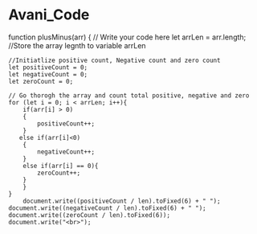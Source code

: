 # Avani_Code

function plusMinus(arr) {
    // Write your code here
    let arrLen = arr.length;  //Store the array legnth to variable arrLen
    
    //Initiatlize positive count, Negative count and zero count
    let positiveCount = 0;
    let negativeCount = 0;
    let zeroCount = 0;
    
    // Go thorogh the array and count total positive, negative and zero 
    for (let i = 0; i < arrLen; i++){
        if(arr[i] > 0)
        {
            positiveCount++;
        }
       else if(arr[i]<0)
        {
            negativeCount++;
        }
        else if(arr[i] == 0){
            zeroCount++;
        }
        }
    }
        document.write((positiveCount / len).toFixed(6) + " ");
    document.write((negativeCount / len).toFixed(6) + " ");
    document.write((zeroCount / len).toFixed(6));
    document.write("<br>");
